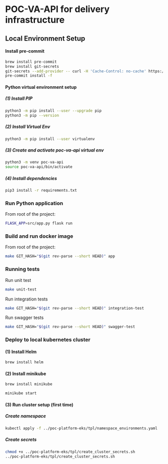 # POC-VA-API for delivery infrastructure

## Local Environment Setup
#### Install pre-commit
```sh
brew install pre-commit
brew install git-secrets
git-secrets --add-provider -- curl -H 'Cache-Control: no-cache' https://raw.githubusercontent.com/ThoughtWorks-DPS/poc-resources/main/git-secrets-pattern.txt
pre-commit install -f 
```

#### Python virtual environment setup
##### (1) Install PIP
```sh 
python3 -m pip install --user --upgrade pip
python3 -m pip --version
```
##### (2) Install Virtual Env
```sh
python3 -m pip install --user virtualenv
``` 
##### (3) Create and activate poc-va-api virtual env
```sh
python3 -m venv poc-va-api
source poc-va-api/bin/activate
``` 
##### (4) Install dependencies
```sh
pip3 install -r requirements.txt
``` 

### Run Python application
From root of the project:
```sh
FLASK_APP=src/app.py flask run
```

### Build and run docker image
From root of the project:
```sh
make GIT_HASH="$(git rev-parse --short HEAD)" app
```

### Running tests
Run unit test
```sh
make unit-test
```
Run integration tests
```sh
make GIT_HASH="$(git rev-parse --short HEAD)" integration-test
```
Run swagger tests
```sh
make GIT_HASH="$(git rev-parse --short HEAD)" swagger-test
```

### Deploy to local kubernetes cluster
#### (1) Install Helm
```sh
brew install helm
```
#### (2) Install minikube
```sh
brew install minikube
```
```sh
minikube start
```
#### (3) Run cluster setup (first time)
##### Create namespace
```sh
kubectl apply -f ../poc-platform-eks/tpl/namespace_environments.yaml
```
##### Create secrets
```sh
chmod +x ../poc-platform-eks/tpl/create_cluster_secrets.sh
../poc-platform-eks/tpl/create_cluster_secrets.sh
```